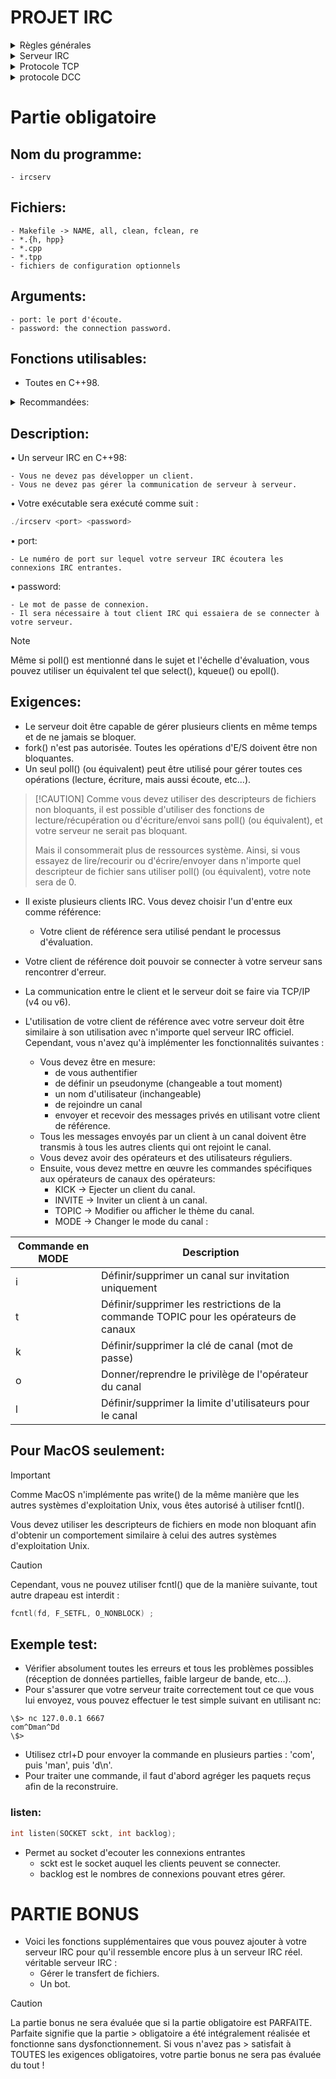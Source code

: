 # PROJET IRC
<details>
<summary>Règles générales</summary>

- Votre programme ne doit en aucun cas se bloquer (même s'il manque de mémoire).
- Il ne doit pas s'arrêter de manière inattendue.
- Si cela se produit, votre projet sera considéré comme non fonctionnel
votre note sera de 0.
- Vous devez fournir un Makefile qui compilera vos fichiers sources. Il ne doit pas
relink.
- Votre Makefile doit au moins contenir les règles suivantes :
```
	- $(NAME), all, clean, fclean et re.
```
- Compilez votre code avec c++ et les drapeaux -Wall -Wextra -Werror
- Votre code doit être conforme à la norme C++ 98.
- Essayez de toujours développer en utilisant le plus de fonctionnalités C++ possible.
Par exemple, choisissez:
```
- <cstring> plutôt que <string.h>
``` 
- Les bibliothèques externes et les bibliothèques Boost sont interdites.
</details>

<details>
<summary>Serveur IRC</summary>
	
- ***Internet Relay Chat*** (IRC ; en français : « discussion relayée par Internet ») est un protocole de communication textuel sur Internet. Il sert à la communication instantanée principalement sous la forme de discussions en groupe par l’intermédiaire de canaux de discussion.
Il peut par ailleurs être utilisé pour faire du transfert de fichier.
- IRC est un protocole utilisant TCP et optionelle TLS.

1. **Aspect techniques:**
- Un serveur IRC peut se connecter à d'autres serveur IRC.
- Un réseaux IRC est un ensemble de serveur connectés l'un à l'autre.
- L'utilisateur utilise un logiciel IRC afin de se connecter à un des serveurs du réseaux.
- Le protocole ouvert est décrit par un RFC:
	- ***Requests for comments*** ("demandes de commentaires").
   	- documents décrivant les aspects et spécification techniques d'internet.

> RFC 28102 à RFC 2813

- Un serveur IRC est gérer par un ou plusieurs IrcOps (***IRC OPERATOR***):
  	- Ils sont nommés par les administrateurs.

2. **Les canaux:**
- ***Channel*** ("canal"):
	- Element de base pour communiquer sur un reseaux:
  	- Un channel est définit par une liste d'utilisateurs connectés à celui-ci.
- Pour rentrer dans un channel ou le créer:
```
join
```
> Les canaux pouvant etre vus de tous sur le réseau sont préfixée par #.
> 
> Les canaux peuvent etres locaux: 1 seul serveur et préfixée par &.

3. **Les modes:**
- Options positionnée sur des canaux ou des utilisateurs.
- affecte leurs modes de fonctionnement, leurs privilèges et leurs intéractions.

4. **Principales commandes:**
- Les commandes IRC sont toujours définiespar le caractère '/' placé en début de ligne.
- Elle est envoyée comme message au canal actif.
- Par exemple pur joindre un canal:
```
/join#canal
```
> Rejoint un canal public nommée canal.

6. **Bot IRC:**

8. **Les réseaux:**

</details>

<details>
<summary> Protocole TCP</summary>
	
-  ***Transmission Control Protocol*** (littéralement, « protocole de contrôle de transmissions »), abrégé TCP, est un protocole de transport fiable, en mode connecté.
</details>

<details>
<summary>protocole DCC</summary>
	
- ***Direct Client-to-Client***, protocole utilisé par de nombreux clients IRC qui permet une connections direct entre utilisateurs:
	- permet d envoyer des fichiers.
 	- permet de chatter plus rapidement et de maniere plus securise avec un autre utilisateur.
</details>

# Partie obligatoire

## Nom du programme:
	
	- ircserv

## Fichiers:

	- Makefile -> NAME, all, clean, fclean, re
	- *.{h, hpp}
	- *.cpp
	- *.tpp
	- fichiers de configuration optionnels

## Arguments:

	- port: le port d'écoute.
	- password: the connection password.

## Fonctions utilisables:
- Toutes en C++98.
<details>
	
<summary>Recommandées:</summary>

- socket
- close
- setsockopt
- getsockname
- getprotobyname
- gethostbyname
- getaddrinfo
- freeaddrinfo
<details>
<summary>- bind</summary>
	
```cpp
int bind(SOCKET sckt, const struct addr* name, int namelen);
```
	- Assigne une adresse locale à un socket
	- sckt est le socket auquel est assigné l'adresse.
	- name est la structure à assigner au socket.
	- namelen est la taille de cette structure.
</details>

- connect
<details>
<summary>- listen</summary>
	
```cpp
int listen(SOCKET sckt, int backlog);
```
	- Permet au socket d'ecouter les connexions entrantes
	- sckt est le socket auquel les clients peuvent se connecter.
	- backlog est le nombres de connexions pouvant etres gérer.
 </details>
 
- accept
- htons
- htonl
- ntohs
- ntohl
- inet_addr
- inet_ntoa
- send
- recv
- signal
- sigaction
- lseek
- fstat
- fcntl
- poll
</details>

## Description:

• Un serveur IRC en C++98:

	- Vous ne devez pas développer un client.
	- Vous ne devez pas gérer la communication de serveur à serveur.

• Votre exécutable sera exécuté comme suit :

```cpp
./ircserv <port> <password>
```

• port:

	- Le numéro de port sur lequel votre serveur IRC écoutera les connexions IRC entrantes.

• password:

	- Le mot de passe de connexion.
 	- Il sera nécessaire à tout client IRC qui essaiera de se connecter à votre serveur.
> [!NOTE]
> Même si poll() est mentionné dans le sujet et l'échelle d'évaluation, vous pouvez
> utiliser un équivalent tel que select(), kqueue() ou epoll().

## Exigences:

- Le serveur doit être capable de gérer plusieurs clients en même temps et de ne jamais se bloquer.
- fork() n'est pas autorisée. Toutes les opérations d'E/S doivent être non bloquantes.
- Un seul poll() (ou équivalent) peut être utilisé pour gérer toutes ces opérations (lecture, écriture, mais aussi écoute, etc...).

>  [!CAUTION]
> Comme vous devez utiliser des descripteurs de fichiers non bloquants, il est possible d'utiliser 
> des fonctions de lecture/récupération ou d'écriture/envoi sans poll() (ou équivalent), et votre serveur ne serait pas bloquant.
>
> Mais il consommerait plus de ressources système.
> Ainsi, si vous essayez de lire/recourir ou d'écrire/envoyer dans n'importe quel descripteur de fichier
> sans utiliser poll() (ou équivalent), votre note sera de 0.

- Il existe plusieurs clients IRC. Vous devez choisir l'un d'entre eux comme référence:
	- Votre client de référence sera utilisé pendant le processus d'évaluation.
- Votre client de référence doit pouvoir se connecter à votre serveur sans rencontrer d'erreur.
- La communication entre le client et le serveur doit se faire via TCP/IP (v4 ou v6).

- L'utilisation de votre client de référence avec votre serveur doit être similaire à son utilisation avec n'importe quel serveur IRC officiel.
Cependant, vous n'avez qu'à implémenter les fonctionnalités suivantes :
	- Vous devez être en mesure:
 		- de vous authentifier
		- de définir un pseudonyme (changeable a tout moment)
		- un nom d'utilisateur (inchangeable)
		- de rejoindre un canal
		- envoyer et recevoir des messages privés en utilisant votre client de référence.
	- Tous les messages envoyés par un client à un canal doivent être transmis à tous les autres clients qui ont rejoint le canal.
 	- Vous devez avoir des opérateurs et des utilisateurs réguliers.
  	- Ensuite, vous devez mettre en œuvre les commandes spécifiques aux opérateurs de canaux
des opérateurs:
		- KICK   -> Ejecter un client du canal.
  		- INVITE -> Inviter un client à un canal.
  	 	- TOPIC  -> Modifier ou afficher le thème du canal.
  	  	- MODE   -> Changer le mode du canal :
  
| Commande en MODE | Description |
| --- | --- |
| i | Définir/supprimer un canal sur invitation uniquement |
| t | Définir/supprimer les restrictions de la commande TOPIC pour les opérateurs de canaux |
| k | Définir/supprimer la clé de canal (mot de passe) |
| o | Donner/reprendre le privilège de l'opérateur du canal |
| l | Définir/supprimer la limite d'utilisateurs pour le canal |

## Pour MacOS seulement:

> [!IMPORTANT]
> Comme MacOS n'implémente pas write() de la même manière que les autres systèmes d'exploitation Unix, vous êtes autorisé à utiliser fcntl().
>
> Vous devez utiliser les descripteurs de fichiers en mode non bloquant afin d'obtenir un
> comportement similaire à celui des autres systèmes d'exploitation Unix.

> [!CAUTION]
> Cependant, vous ne pouvez utiliser fcntl() que de la manière suivante, tout autre drapeau est interdit :
```cpp
fcntl(fd, F_SETFL, O_NONBLOCK) ;
```

## Exemple test:
- Vérifier absolument toutes les erreurs et tous les problèmes possibles (réception de données partielles, faible largeur de bande, etc...).
- Pour s'assurer que votre serveur traite correctement tout ce que vous lui envoyez, vous pouvez effectuer le test simple suivant en utilisant nc:
```
\$> nc 127.0.0.1 6667
com^Dman^Dd
\$>
```

- Utilisez ctrl+D pour envoyer la commande en plusieurs parties : 'com', puis 'man', puis 'd\n'.
- Pour traiter une commande, il faut d'abord agréger les paquets reçus afin de la reconstruire.

### listen:
```cpp
int listen(SOCKET sckt, int backlog);
```
- Permet au socket d'ecouter les connexions entrantes
	- sckt est le socket auquel les clients peuvent se connecter.
	- backlog est le nombres de connexions pouvant etres gérer.
 
# PARTIE BONUS

- Voici les fonctions supplémentaires que vous pouvez ajouter à votre serveur IRC pour qu'il ressemble encore plus à un serveur IRC réel.
véritable serveur IRC :
	- Gérer le transfert de fichiers.
	- Un bot.

> [!CAUTION]
> La partie bonus ne sera évaluée que si la partie obligatoire est PARFAITE. Parfaite signifie que la partie > obligatoire a été intégralement réalisée et fonctionne sans dysfonctionnement. Si vous n'avez pas > satisfait à TOUTES les exigences obligatoires, votre partie bonus ne sera pas évaluée du tout !
